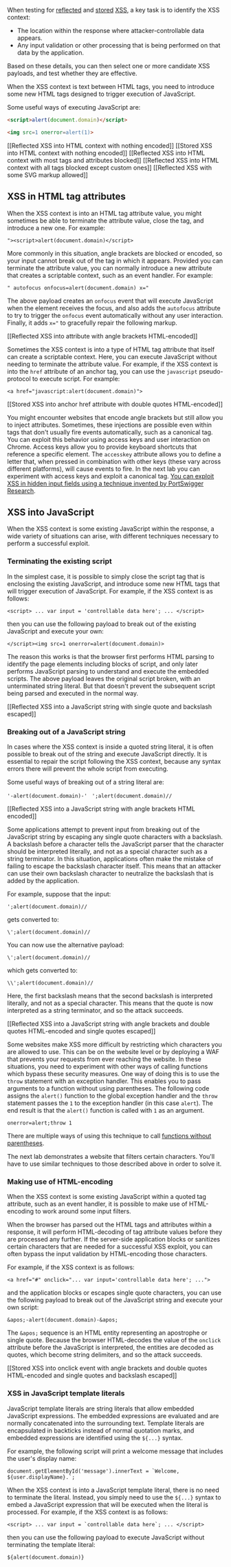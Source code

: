 When testing for [reflected](https://portswigger.net/web-security/cross-site-scripting/reflected) and [stored](https://portswigger.net/web-security/cross-site-scripting/stored) [XSS](https://portswigger.net/web-security/cross-site-scripting), a key task is to identify the XSS context:

- The location within the response where attacker-controllable data appears.
- Any input validation or other processing that is being performed on that data by the application.

Based on these details, you can then select one or more candidate XSS payloads, and test whether they are effective.

When the XSS context is text between HTML tags, you need to introduce some new HTML tags designed to trigger execution of JavaScript.

Some useful ways of executing JavaScript are:


``` html
<script>alert(document.domain)</script>

<img src=1 onerror=alert(1)>
```

[[Reflected XSS into HTML context with nothing encoded]]
[[Stored XSS into HTML context with nothing encoded]]
[[Reflected XSS into HTML context with most tags and attributes blocked]]
[[Reflected XSS into HTML context with all tags blocked except custom ones]]
[[Reflected XSS with some SVG markup allowed]]

## XSS in HTML tag attributes

When the XSS context is into an HTML tag attribute value, you might sometimes be able to terminate the attribute value, close the tag, and introduce a new one. For example:

`"><script>alert(document.domain)</script>`

More commonly in this situation, angle brackets are blocked or encoded, so your input cannot break out of the tag in which it appears. Provided you can terminate the attribute value, you can normally introduce a new attribute that creates a scriptable context, such as an event handler. For example:

`" autofocus onfocus=alert(document.domain) x="`

The above payload creates an `onfocus` event that will execute JavaScript when the element receives the focus, and also adds the `autofocus` attribute to try to trigger the `onfocus` event automatically without any user interaction. Finally, it adds `x="` to gracefully repair the following markup.

[[Reflected XSS into attribute with angle brackets HTML-encoded]]

Sometimes the XSS context is into a type of HTML tag attribute that itself can create a scriptable context. Here, you can execute JavaScript without needing to terminate the attribute value. For example, if the XSS context is into the `href` attribute of an anchor tag, you can use the `javascript` pseudo-protocol to execute script. For example:

`<a href="javascript:alert(document.domain)">`

[[Stored XSS into anchor href attribute with double quotes HTML-encoded]]

You might encounter websites that encode angle brackets but still allow you to inject attributes. Sometimes, these injections are possible even within tags that don't usually fire events automatically, such as a canonical tag. You can exploit this behavior using access keys and user interaction on Chrome. Access keys allow you to provide keyboard shortcuts that reference a specific element. The `accesskey` attribute allows you to define a letter that, when pressed in combination with other keys (these vary across different platforms), will cause events to fire. In the next lab you can experiment with access keys and exploit a canonical tag. [You can exploit XSS in hidden input fields using a technique invented by PortSwigger Research](https://portswigger.net/research/xss-in-hidden-input-fields).


## XSS into JavaScript

When the XSS context is some existing JavaScript within the response, a wide variety of situations can arise, with different techniques necessary to perform a successful exploit.

### Terminating the existing script

In the simplest case, it is possible to simply close the script tag that is enclosing the existing JavaScript, and introduce some new HTML tags that will trigger execution of JavaScript. For example, if the XSS context is as follows:

`<script> ... var input = 'controllable data here'; ... </script>`

then you can use the following payload to break out of the existing JavaScript and execute your own:

`</script><img src=1 onerror=alert(document.domain)>`

The reason this works is that the browser first performs HTML parsing to identify the page elements including blocks of script, and only later performs JavaScript parsing to understand and execute the embedded scripts. The above payload leaves the original script broken, with an unterminated string literal. But that doesn't prevent the subsequent script being parsed and executed in the normal way.

[[Reflected XSS into a JavaScript string with single quote and backslash escaped]]

### Breaking out of a JavaScript string

In cases where the XSS context is inside a quoted string literal, it is often possible to break out of the string and execute JavaScript directly. It is essential to repair the script following the XSS context, because any syntax errors there will prevent the whole script from executing.

Some useful ways of breaking out of a string literal are:

`'-alert(document.domain)-' `
`';alert(document.domain)//`

[[Reflected XSS into a JavaScript string with angle brackets HTML encoded]]

Some applications attempt to prevent input from breaking out of the JavaScript string by escaping any single quote characters with a backslash. A backslash before a character tells the JavaScript parser that the character should be interpreted literally, and not as a special character such as a string terminator. In this situation, applications often make the mistake of failing to escape the backslash character itself. This means that an attacker can use their own backslash character to neutralize the backslash that is added by the application.

For example, suppose that the input:

`';alert(document.domain)//`

gets converted to:

`\';alert(document.domain)//`

You can now use the alternative payload:

`\';alert(document.domain)//`

which gets converted to:

`\\';alert(document.domain)//`

Here, the first backslash means that the second backslash is interpreted literally, and not as a special character. This means that the quote is now interpreted as a string terminator, and so the attack succeeds.

[[Reflected XSS into a JavaScript string with angle brackets and double quotes HTML-encoded and single quotes escaped]]

Some websites make XSS more difficult by restricting which characters you are allowed to use. This can be on the website level or by deploying a WAF that prevents your requests from ever reaching the website. In these situations, you need to experiment with other ways of calling functions which bypass these security measures. One way of doing this is to use the `throw` statement with an exception handler. This enables you to pass arguments to a function without using parentheses. The following code assigns the `alert()` function to the global exception handler and the `throw` statement passes the `1` to the exception handler (in this case `alert`). The end result is that the `alert()` function is called with `1` as an argument.

`onerror=alert;throw 1`

There are multiple ways of using this technique to call [functions without parentheses](https://portswigger.net/research/xss-without-parentheses-and-semi-colons).

The next lab demonstrates a website that filters certain characters. You'll have to use similar techniques to those described above in order to solve it.

### Making use of HTML-encoding

When the XSS context is some existing JavaScript within a quoted tag attribute, such as an event handler, it is possible to make use of HTML-encoding to work around some input filters.

When the browser has parsed out the HTML tags and attributes within a response, it will perform HTML-decoding of tag attribute values before they are processed any further. If the server-side application blocks or sanitizes certain characters that are needed for a successful XSS exploit, you can often bypass the input validation by HTML-encoding those characters.

For example, if the XSS context is as follows:

`<a href="#" onclick="... var input='controllable data here'; ...">`

and the application blocks or escapes single quote characters, you can use the following payload to break out of the JavaScript string and execute your own script:

`&apos;-alert(document.domain)-&apos;`

The `&apos;` sequence is an HTML entity representing an apostrophe or single quote. Because the browser HTML-decodes the value of the `onclick` attribute before the JavaScript is interpreted, the entities are decoded as quotes, which become string delimiters, and so the attack succeeds.

[[Stored XSS into onclick event with angle brackets and double quotes HTML-encoded and single quotes and backslash escaped]]

### XSS in JavaScript template literals

JavaScript template literals are string literals that allow embedded JavaScript expressions. The embedded expressions are evaluated and are normally concatenated into the surrounding text. Template literals are encapsulated in backticks instead of normal quotation marks, and embedded expressions are identified using the `${...}` syntax.

For example, the following script will print a welcome message that includes the user's display name:

``document.getElementById('message').innerText = `Welcome, ${user.displayName}.`;``

When the XSS context is into a JavaScript template literal, there is no need to terminate the literal. Instead, you simply need to use the `${...}` syntax to embed a JavaScript expression that will be executed when the literal is processed. For example, if the XSS context is as follows:

``<script> ... var input = `controllable data here`; ... </script>``

then you can use the following payload to execute JavaScript without terminating the template literal:

`${alert(document.domain)}`

